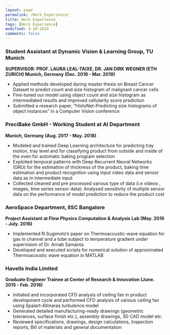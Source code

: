 ```yaml
---
layout: page
permalink: /Work_Experience/
title: Work Experience
tags: [Work Experience]
modified: 3-10-2014
comments: false
---
```


### Student Assistant at Dynamic Vision & Learning Group, TU Munich
<strong> SUPERVISOR: PROF. LAURA LEAL-TAIXE, DR. JAN DIRK WEGNER (ETH ZURICH) </strong>
<strong> Munich, Germany (Dec. 2018 - Mar. 2019) </strong>
- Applied methods developed during master thesis on Breast Cancer Dataset to predict count and size histogram of malignant cancer cells
- Fine-tuned our model using object count and size histogram as intermediated results and improved cellularity score prediction
- Submitted a research paper, ”HistoNet-Predicting size histograms of object instances” in a Computer Vision conference

### PreciBake GmbH - Working Student at AI Department
<strong> Munich, Germany (Aug. 2017 - May. 2018) </strong>
- Modeled and trained Deep Learning architecture for predicting tray motion, tray level and for classifying product from outside and inside of the oven for automatic baking program selection
- Exploited temporal patterns with Deep Recurrent Neural Networks (GRU) for the estimation of thickness of the product, baking time estimation and product recognition using input video data and sensor data as in intermediate input
- Collected cleaned and pre processed various type of data (i.e videos , images, time series sensor data); Analysed sensitivity of multiple sensor data on the performance of model prediction to reduce the product cost

### AeroSpace Department, IISC Bangalore
<strong> Project Assistant at Flow Physics Computation & Analysis Lab (May. 2016 - July. 2016) </strong>
- Implemented N.Sugimoto’s paper on Thermoacoustic-wave equation for gas in channel and a tube subject to temperature gradient under supervision of Dr. Arnab Samanta
- Developed and executed scripts for numerical solution of approximated Thermoacoustic wave equation in MATLAB

### Havells India Limited
<strong> Graduate Engineer Trainee at Center of Research & Innovation (June. 2015 - Feb. 2016) </strong>
- Initiated and incorporated CFD analysis of ceiling fan in product development cycle and performed CFD analysis of various ceiling fan using Spalart-Allmaras turbulence model
- Generated detailed manufacturing-ready drawings (geometric tolerances, surface finish etc.), assembly drawings, 3D CAD model etc.
- Reviewed specifications, drawings, design calculations, Inspection reports, Bill of materials and general documentation
